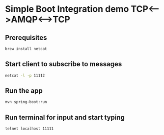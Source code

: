 # Simple Boot Integration demo TCP<-->AMQP<-->TCP

##  Prerequisites

```bash
brew install netcat
```

## Start client to subscribe to messages
```bash
netcat -l -p 11112
```

## Run the app
```bash
mvn spring-boot:run
```

## Run terminal for input and start typing
```bash
telnet localhost 11111
```
